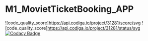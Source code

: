 # M1_MovietTicketBooking_APP

![code_quality_score]https://api.codiga.io/project/31281/score/svg ![code_quality_score]https://api.codiga.io/project/31281/status/svg [![Codacy Badge](https://app.codacy.com/project/badge/Grade/8380501b050d4fbba57e38732b4a4f3e)](https://www.codacy.com/gh/kirubakaran1645/M1_MovieTicketBooking_app/dashboard?utm_source=github.com&amp;utm_medium=referral&amp;utm_content=kirubakaran1645/M1_MovieTicketBooking_app&amp;utm_campaign=Badge_Grade)
